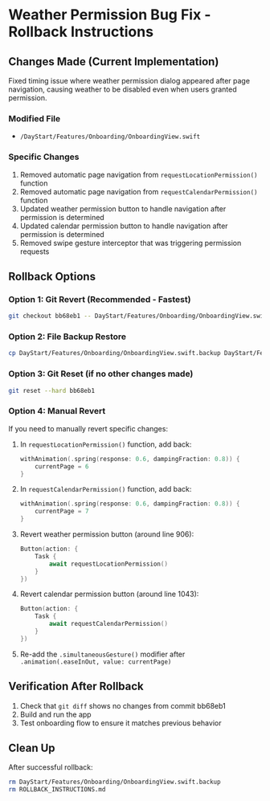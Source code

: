 # Weather Permission Bug Fix - Rollback Instructions

## Changes Made (Current Implementation)

Fixed timing issue where weather permission dialog appeared after page navigation, causing weather to be disabled even when users granted permission.

### Modified File
- `/DayStart/Features/Onboarding/OnboardingView.swift`

### Specific Changes
1. Removed automatic page navigation from `requestLocationPermission()` function
2. Removed automatic page navigation from `requestCalendarPermission()` function  
3. Updated weather permission button to handle navigation after permission is determined
4. Updated calendar permission button to handle navigation after permission is determined
5. Removed swipe gesture interceptor that was triggering permission requests

## Rollback Options

### Option 1: Git Revert (Recommended - Fastest)
```bash
git checkout bb68eb1 -- DayStart/Features/Onboarding/OnboardingView.swift
```

### Option 2: File Backup Restore
```bash
cp DayStart/Features/Onboarding/OnboardingView.swift.backup DayStart/Features/Onboarding/OnboardingView.swift
```

### Option 3: Git Reset (if no other changes made)
```bash
git reset --hard bb68eb1
```

### Option 4: Manual Revert
If you need to manually revert specific changes:

1. In `requestLocationPermission()` function, add back:
   ```swift
   withAnimation(.spring(response: 0.6, dampingFraction: 0.8)) { 
       currentPage = 6
   }
   ```

2. In `requestCalendarPermission()` function, add back:
   ```swift
   withAnimation(.spring(response: 0.6, dampingFraction: 0.8)) { 
       currentPage = 7
   }
   ```

3. Revert weather permission button (around line 906):
   ```swift
   Button(action: {
       Task {
           await requestLocationPermission()
       }
   })
   ```

4. Revert calendar permission button (around line 1043):
   ```swift
   Button(action: {
       Task {
           await requestCalendarPermission()
       }
   })
   ```

5. Re-add the `.simultaneousGesture()` modifier after `.animation(.easeInOut, value: currentPage)`

## Verification After Rollback
1. Check that `git diff` shows no changes from commit bb68eb1
2. Build and run the app
3. Test onboarding flow to ensure it matches previous behavior

## Clean Up
After successful rollback:
```bash
rm DayStart/Features/Onboarding/OnboardingView.swift.backup
rm ROLLBACK_INSTRUCTIONS.md
```